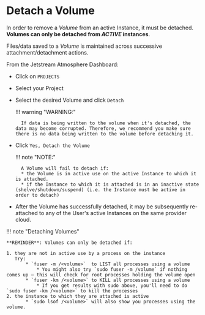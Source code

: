 # Detach a Volume

In order to remove a _Volume_ from an active Instance, it must be detached. **Volumes can only be detached from _ACTIVE_ instances**.

Files/data saved to a _Volume_ is maintained across successive attachment/detachment actions.



From the Jetstream Atmosphere Dashboard:

* Click on `PROJECTS`
* Select your Project
* Select the desired Volume and click `Detach`

    !!! warning "WARNING:"

        If data is being written to the volume when it's detached, the data may become corrupted. Therefore, we recommend you make sure there is no data being written to the volume before detaching it.

* Click `Yes, Detach the Volume`

    !!! note "NOTE:"

        A Volume will fail to detach if:
        * the Volume is in active use on the active Instance to which it is attached.
        * if the Instance to which it is attached is in an inactive state (shelve/shutdown/suspend) (i.e. the Instance must be active in order to detach)

* After the Volume has successfully detached, it may be subsequently re-attached to any of the User's active Instances on the same provider cloud.


!!! note "Detaching Volumes"

    **REMINDER**: Volumes can only be detached if:

    1. they are not in active use by a process on the instance
       Try:
           * `fuser -m /<volume>`  to LIST all processes using a volume
               * You might also try `sudo fuser -m /volume` if nothing comes up – this will check for root processes holding the volume open
           * `fuser -km /<volume>` to KILL all processes using a volume
               * If you get results with sudo above, you'll need to do `sudo fuser -km /<volume>` to kill the processes
    2. the instance to which they are attached is active
           * `sudo lsof /<volume>` will also show you processes using the volume.
